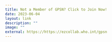```yaml
---
title: Not a Member of GPSN? Click to Join Now!
date: 2023-06-04
layout: link
description: ""
image: ""
external: https://https://ezcollab.who.int/gpsn
---
```

